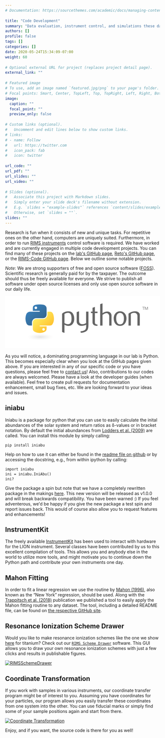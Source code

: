 ```yaml
---
# Documentation: https://sourcethemes.com/academic/docs/managing-content/

title: "Code Development"
summary: "Data evaluation, instrument control, and simulations these days all require code development skills and experience."
authors: []
profile: false
tags: []
categories: []
date: 2020-05-24T15:34:09-07:00
weight: 60

# Optional external URL for project (replaces project detail page).
external_link: ""

# Featured image
# To use, add an image named `featured.jpg/png` to your page's folder.
# Focal points: Smart, Center, TopLeft, Top, TopRight, Left, Right, BottomLeft, Bottom, BottomRight.
image:
  caption: ""
  focal_point: ""
  preview_only: false

# Custom links (optional).
#   Uncomment and edit lines below to show custom links.
# links:
# - name: Follow
#   url: https://twitter.com
#   icon_pack: fab
#   icon: twitter

url_code: ""
url_pdf: ""
url_slides: ""
url_video: ""

# Slides (optional).
#   Associate this project with Markdown slides.
#   Simply enter your slide deck's filename without extension.
#   E.g. `slides = "example-slides"` references `content/slides/example-slides.md`.
#   Otherwise, set `slides = ""`.
slides: ""
---
```


Research is fun when it consists of new and unique tasks. For repetitive ones on the other hand, computers are uniquely suited. Furthermore, in order to run [RIMS instruments](/project/rims/) control software is required. We have worked and are currently engaged in multiple code development projects. You can find many of these projects on the <a href="https://github.com/galactic-forensics" target="_blank">lab's GitHub page</a>, <a href="https://github.com/trappitsch" target="_blank">Reto's GitHub page</a>, or the <a href="https://github.com/RIMS-Code" target="_blank">RIMS-Code GitHub page</a>. Below we outline some notable projects.

*Note*: We are strong supporters of free and open source software (<a href="https://en.wikipedia.org/wiki/Free_and_open-source_software" target="_blank">FOSS</a>). Scientific research is generally paid for by the taxpayer. The outcome should thus be freely available for everyone. We strive to publish all software under open source licenses and only use open source software in our daily life.

<a href="https://www.python.org" target="_blank">![Python Logo](/img/projects/code/python_logo.png)</a>

As you will notice, a dominating programming language in our lab is Python. This becomes especially clear when you look at the GitHub pages given above. If you are interested in any of our specific code or you have questions, please feel free to [contact us](/contact/)! Also, contributions to our codes are always welcomed. Please have a look at the developer guides (when available). Feel free to create pull requests for documentation enhancement, small bug fixes, etc. We are looking forward to your ideas and issues.


## iniabu

Iniabu is a package for python that you can use to easily calculate the inital abundances of the solar system and return ratios as δ-values or in bracket notation. By default the initial abundances from <a href="https://doi.org/10.1007/978-3-540-88055-4_34" target="_blank">Lodders et al. (2009)</a> are called. You can install this module by simply calling:

    pip install iniabu

Help on how to use it can either be found in the <a href="https://github.com/LLNL/iniabu" target="_blank">readme file on github</a> or by accessing the docstring, e.g., from within ipython by calling:

    import iniabu                                                           
    ini = iniabu.IniAbu()                                                   
    ini?

Give the package a spin but note that we have a completely rewritten package in the makings <a href="https://github.com/galactic-forensics/iniabu" target="_blank">here</a>. This new version will be released as v1.0.0 and will break backwards compatibility. You have been warned :) If you feel adventerous, we'd be happy if you give the new package a test spin and report issues back. This would of course also allow you to request features and enhancements!

## InstrumentKit

The freely available <a href="https://github.com/Galvant/InstrumentKit" target="_blank">InstrumentKit</a> has been used to interact with hardware for the LION instrument. Several classes have been contributed by us to this excellent compilation of tools. This allows you and anybody else in the world to utilize more tools, and might motivate you to continue down the Python path and contribute your own instruments one day.


## Mahon Fitting

In order to fit a linear regression we use the routine by <a href="https://www.tandfonline.com/doi/abs/10.1080/00206819709465336" target="_blank">Mahon (1996)</a>, also known as the “New York” regression, should be used. Along with the <a href="https://doi.org/10.3847/2041-8213/aabba9" target="_blank">Trappitsch et al. (2018)</a> publication we published a tool to easily apply the Mahon fitting routine to any dataset. The tool, including a detailed README file, can be found on <a href="https://github.com/LLNL/MahonFitting" target="_blank">the respective GitHub site</a>.

## Resonance Ionization Scheme Drawer

Would you like to make resonance ionization schemes like the one we show [here](/project/rims/) for titanium? Check out our <a href="https://github.com/trappitsch/RIMSSchemeDrawer" target="_blank">`RIMS Scheme Drawer`</a> software. This GUI allows you to draw your own resonance ionization schemes with just a few clicks and results in publishable figures.

<a href="https://github.com/trappitsch/RIMSSchemeDrawer" target="_blank">![RIMSSchemeDrawer](https://raw.githubusercontent.com/trappitsch/RIMSSchemeDrawer/master/examples/screenshot_titanium.png)</a>

## Coordinate Transformation

If you work with samples in various instruments, our coordinate transfer program might be of interest to you. Assuming you have coordinates for your particles, our program allows you easily transfer these coordinates from one system into the other. You can use fiducial marks or simply find some of your sample positions again and start from there. 

<a href="https://github.com/trappitsch/CoordinateTransformation" target="_blank">![Coordinate Transformation](https://raw.githubusercontent.com/trappitsch/CoordinateTransformation/master/docs/screenshot-full.png)</a>

Enjoy, and if you want, the source code is there for you as well!